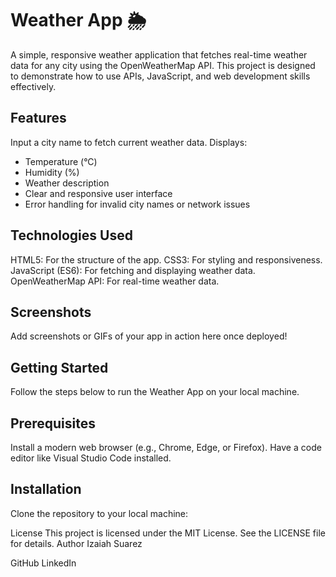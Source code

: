 # Weather App 🌦️

A simple, responsive weather application that fetches real-time weather data for any city using the OpenWeatherMap API. This project is designed to demonstrate how to use APIs, JavaScript, and web development skills effectively.

## Features

Input a city name to fetch current weather data.
Displays:

- Temperature (°C)
- Humidity (%)
- Weather description
- Clear and responsive user interface
- Error handling for invalid city names or network issues

## Technologies Used

HTML5: For the structure of the app.
CSS3: For styling and responsiveness.
JavaScript (ES6): For fetching and displaying weather data.
OpenWeatherMap API: For real-time weather data.

## Screenshots

Add screenshots or GIFs of your app in action here once deployed!

## Getting Started

Follow the steps below to run the Weather App on your local machine.

## Prerequisites

Install a modern web browser (e.g., Chrome, Edge, or Firefox).
Have a code editor like Visual Studio Code installed.

## Installation

Clone the repository to your local machine:

License
This project is licensed under the MIT License. See the LICENSE file for details.
Author
Izaiah Suarez

GitHub
LinkedIn
